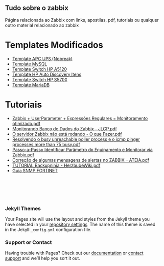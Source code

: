 ## Tudo sobre o zabbix

Página relacionada ao Zabbix com links, apostilas, pdf, tutoriais ou qualquer outro material relacionado ao zabbix

<h1>Templates Modificados</h1>

<ul>
  <li><a href="https://github.com/EdiJunior88/Zabbix/blob/master/zbx_APC_UPS_templates.xml">Template APC UPS (Nobreak)</a></li>
  <li><a href="https://github.com/EdiJunior88/Zabbix/blob/master/zbx_DB_MySQL_templates.xml">Template MySQL</a></li>
  <li><a href="https://github.com/EdiJunior88/Zabbix/blob/master/zbx_HP_A5120_templates.xml">Template Switch HP A5120</a></li>
  <li><a href="https://github.com/EdiJunior88/Zabbix/blob/master/zbx_HP_SNMP_Autodiscovery_templates.xml">Template HP Auto Discovery Itens</a></li>
  <li><a href="https://github.com/EdiJunior88/Zabbix/blob/master/zbx_Huawei_Switch_S5700_templates.xml">Template Switch HP S5700</a></li>
  <li><a href="https://github.com/EdiJunior88/Zabbix/blob/master/zbx_MARIADB_templates.xml">Template MariaDB</a></li>
</ul>

<h1>Tutoriais</h1>

<ul>
<li><a href="https://github.com/EdiJunior88/Zabbix/blob/master/Zabbix%20%2B%20UserParameter%20%2B%20Express%C3%B5es%20Regulares%20%3D%20Monitoramento%20otimizado.pdf">Zabbix + UserParameter + Expressões Regulares = Monitoramento otimizado.pdf</a></li>

<li><a href="https://github.com/EdiJunior88/Zabbix/blob/master/Monitorando%20Banco%20de%20Dados%20do%20Zabbix%20-%20JLCP.pdf">Monitorando Banco de Dados do Zabbix - JLCP.pdf</a></li>

<li><a href="https://github.com/EdiJunior88/Zabbix/blob/master/Hernandes%20Martins_%20O%20servidor%20Zabbix%20n%C3%A3o%20est%C3%A1%20rodando_%20O%20que%20Fazer_.pdf">O servidor Zabbix não está rodando - O que Fazer.pdf</a></li>

<li><a href="https://github.com/EdiJunior88/Zabbix/blob/master/Zabbix_%20Resolvendo%20o%20busy%20unreachable%20poller%20process%20e%20o%20icmp%20pinger%20processes%20more%20than%2075%20busy%20_%20BLOGMARU.pdf">Resolvendo o busy unreachable poller process e o icmp pinger processes more than 75 busy.pdf</a></li>

<li><a href="https://github.com/EdiJunior88/Zabbix/blob/master/Blog%20do%20D%C3%A9o_%20Passo-a-Passo%20Identificar%20Par%C3%A2metro%20do%20Equipamento%20e%20Monitorar%20via%20Zabbix.pdf">Passo-a-Passo Identificar Parâmetro do Equipamento e Monitorar via Zabbix.pdf</a></li>

<li><a href="https://github.com/EdiJunior88/Zabbix/blob/master/Corre%C3%A7%C3%A3o%20de%20algumas%20mensagens%20de%20alertas%20no%20ZABBIX%20%E2%80%93%20ATEIA.pdf">Correção de algumas mensagens de alertas no ZABBIX – ATEIA.pdf</a></li>

<li><a href="https://github.com/EdiJunior88/Zabbix/blob/master/Backupninja%20-%20HerzbubeWiki.pdf">TUTORIAL Backupninja - HerzbubeWiki.pdf</a></li>

<li><a href="https://github.com/EdiJunior88/Zabbix/blob/master/Monitoramento_Redes_Zabbix.pdf>Tutorial de Instalação do Zabbix</a></li>

<li><a href="https://github.com/EdiJunior88/Zabbix/blob/master/SNMP-Monitoringv1.07.pdf>Guia SNMP FORTINET</a></li>

</ul>


<br>
<br>
<br>
<br>

### Jekyll Themes

Your Pages site will use the layout and styles from the Jekyll theme you have selected in your [repository settings](https://github.com/EdiJunior88/Zabbix/settings). The name of this theme is saved in the Jekyll `_config.yml` configuration file.

### Support or Contact

Having trouble with Pages? Check out our [documentation](https://help.github.com/categories/github-pages-basics/) or [contact support](https://github.com/contact) and we’ll help you sort it out.
